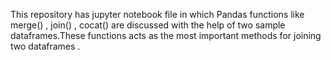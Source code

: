 This repository has jupyter notebook file in which Pandas functions like merge() , join() , cocat() are discussed with the help of two sample dataframes.These functions acts as the most important methods for joining two dataframes .
